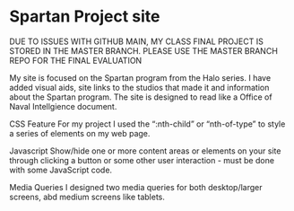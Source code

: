 # Spartan Project site 

DUE TO ISSUES WITH GITHUB MAIN, MY CLASS FINAL PROJECT IS STORED IN THE MASTER BRANCH. 
PLEASE USE THE MASTER BRANCH REPO FOR THE FINAL EVALUATION

My site is focused on the Spartan program from the Halo series. I have added visual aids, 
site links to the studios that made it and information about the Spartan program. 
The site is designed to read like a Office of Naval Intellgience document.

CSS Feature 
For my project I used the “:nth-child” or “nth-of-type” to style a series of elements on my web page. 

Javascript
Show/hide one or more content areas or elements on your site through clicking a button or some other user interaction - must be done with some JavaScript code. 

Media Queries 
I designed two media queries for both desktop/larger screens, abd  medium screens like tablets. 

